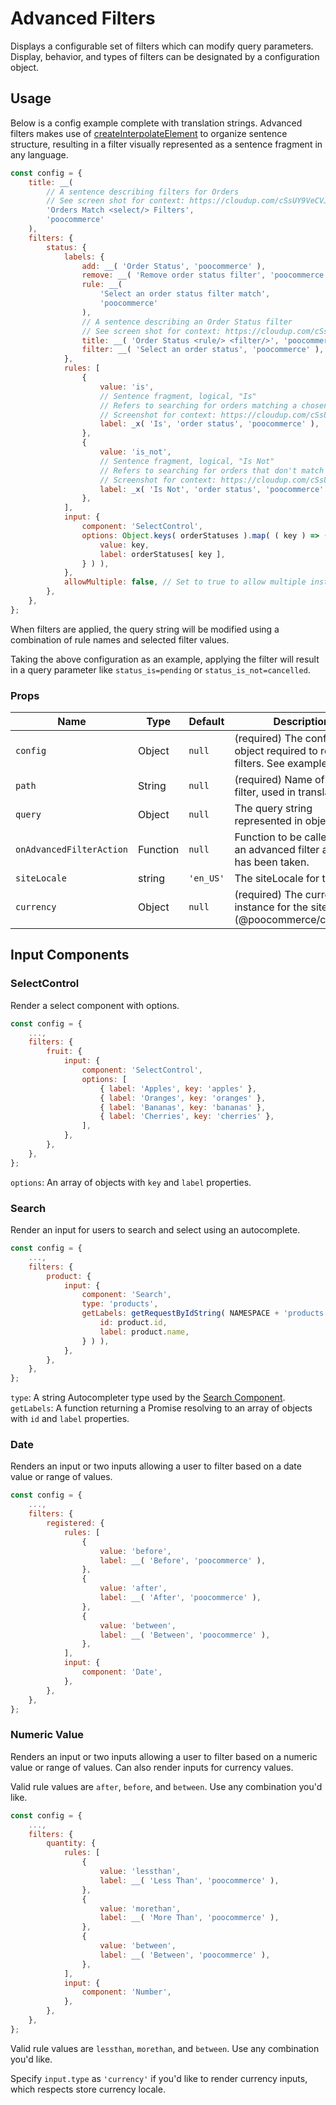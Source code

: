 # Advanced Filters

Displays a configurable set of filters which can modify query parameters. Display, behavior, and types of filters can be designated by a configuration object.

## Usage

Below is a config example complete with translation strings. Advanced filters makes use of [createInterpolateElement](https://developer.wordpress.org/block-editor/reference-guides/packages/packages-element/#createinterpolateelement) to organize sentence structure, resulting in a filter visually represented as a sentence fragment in any language.

```js
const config = {
	title: __(
		// A sentence describing filters for Orders
		// See screen shot for context: https://cloudup.com/cSsUY9VeCVJ
		'Orders Match <select/> Filters',
		'poocommerce'
	),
	filters: {
		status: {
			labels: {
				add: __( 'Order Status', 'poocommerce' ),
				remove: __( 'Remove order status filter', 'poocommerce' ),
				rule: __(
					'Select an order status filter match',
					'poocommerce'
				),
				// A sentence describing an Order Status filter
				// See screen shot for context: https://cloudup.com/cSsUY9VeCVJ
				title: __( 'Order Status <rule/> <filter/>', 'poocommerce' ),
				filter: __( 'Select an order status', 'poocommerce' ),
			},
			rules: [
				{
					value: 'is',
					// Sentence fragment, logical, "Is"
					// Refers to searching for orders matching a chosen order status
					// Screenshot for context: https://cloudup.com/cSsUY9VeCVJ
					label: _x( 'Is', 'order status', 'poocommerce' ),
				},
				{
					value: 'is_not',
					// Sentence fragment, logical, "Is Not"
					// Refers to searching for orders that don't match a chosen order status
					// Screenshot for context: https://cloudup.com/cSsUY9VeCVJ
					label: _x( 'Is Not', 'order status', 'poocommerce' ),
				},
			],
			input: {
				component: 'SelectControl',
				options: Object.keys( orderStatuses ).map( ( key ) => ( {
					value: key,
					label: orderStatuses[ key ],
				} ) ),
			},
			allowMultiple: false, // Set to true to allow multiple instances of this filter.
		},
	},
};
```

When filters are applied, the query string will be modified using a combination of rule names and selected filter values.

Taking the above configuration as an example, applying the filter will result in a query parameter like `status_is=pending` or `status_is_not=cancelled`.

### Props

| Name                     | Type     | Default   | Description                                                                        |
| ------------------------ | -------- | --------- | ---------------------------------------------------------------------------------- |
| `config`                 | Object   | `null`    | (required) The configuration object required to render filters. See example above. |
| `path`                   | String   | `null`    | (required) Name of this filter, used in translations.                              |
| `query`                  | Object   | `null`    | The query string represented in object form.                                       |
| `onAdvancedFilterAction` | Function | `null`    | Function to be called after an advanced filter action has been taken.              |
| `siteLocale`             | string   | `'en_US'` | The siteLocale for the site.                                                       |
| `currency`               | Object   | `null`    | (required) The currency instance for the site (@poocommerce/currency).             |

## Input Components

### SelectControl

Render a select component with options.

```js
const config = {
	...,
	filters: {
		fruit: {
			input: {
				component: 'SelectControl',
				options: [
					{ label: 'Apples', key: 'apples' },
					{ label: 'Oranges', key: 'oranges' },
					{ label: 'Bananas', key: 'bananas' },
					{ label: 'Cherries', key: 'cherries' },
				],
			},
		},
	},
};
```

`options`: An array of objects with `key` and `label` properties.

### Search

Render an input for users to search and select using an autocomplete.

```js
const config = {
	...,
	filters: {
		product: {
			input: {
				component: 'Search',
				type: 'products',
				getLabels: getRequestByIdString( NAMESPACE + 'products', product => ( {
					id: product.id,
					label: product.name,
				} ) ),
			},
		},
	},
};
```

`type`: A string Autocompleter type used by the [Search Component](https://github.com/poocommerce/poocommerce/tree/trunk/packages/js/components/src/search).
`getLabels`: A function returning a Promise resolving to an array of objects with `id` and `label` properties.

### Date

Renders an input or two inputs allowing a user to filter based on a date value or range of values.

```js
const config = {
	...,
	filters: {
		registered: {
			rules: [
				{
					value: 'before',
					label: __( 'Before', 'poocommerce' ),
				},
				{
					value: 'after',
					label: __( 'After', 'poocommerce' ),
				},
				{
					value: 'between',
					label: __( 'Between', 'poocommerce' ),
				},
			],
			input: {
				component: 'Date',
			},
		},
	},
};
```

### Numeric Value

Renders an input or two inputs allowing a user to filter based on a numeric value or range of values. Can also render inputs for currency values.

Valid rule values are `after`, `before`, and `between`. Use any combination you'd like.

```js
const config = {
	...,
	filters: {
		quantity: {
			rules: [
				{
					value: 'lessthan',
					label: __( 'Less Than', 'poocommerce' ),
				},
				{
					value: 'morethan',
					label: __( 'More Than', 'poocommerce' ),
				},
				{
					value: 'between',
					label: __( 'Between', 'poocommerce' ),
				},
			],
			input: {
				component: 'Number',
			},
		},
	},
};
```

Valid rule values are `lessthan`, `morethan`, and `between`. Use any combination you'd like.

Specify `input.type` as `'currency'` if you'd like to render currency inputs, which respects store currency locale.
